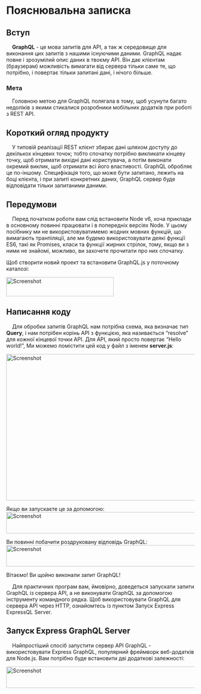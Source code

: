 # Пояснювальна записка


## Вступ


&#160;&#160;&#160;&#160;**GraphQL** - це мова запитів для API, а так ж середовище для виконання цих запитів з нашими існуючими даними. 
GraphQL надає повне і зрозумілий опис даних в твоєму API. Він дає клієнтам (браузерам) можливість вимагати від сервера тільки саме те, 
що потрібно, і повертає тільки запитані дані, і нічого більше.

### Мета

&#160;&#160;&#160;&#160;Головною метою для GraphQL полягала в тому, 
щоб усунути багато недоліків з якими стикалися розробники мобільних додатків при роботі з REST API.



## Короткий огляд продукту

&#160;&#160;&#160;&#160;У типовій реалізації REST клієнт збирає дані шляхом доступу до декількох кінцевих точок; тобто спочатку потрібно викликати кінцеву точку, щоб отримати вихідні дані користувача, а потім виконати окремий виклик, щоб отримати всі його властивості. GraphQL обробляє це по-іншому. Специфікація того, що може бути запитано, лежить на боці клієнта, і при запиті конкретних даних, GraphQL сервер буде відповідати тільки запитаними даними.

## Передумови
&#160;&#160;&#160;&#160;Перед початком роботи вам слід встановити Node v6, хоча приклади в основному повинні працювати і в попередніх версіях Node. У цьому посібнику ми не використовуватимемо жодних мовних функцій, що вимагають транпіляції, але ми будемо використовувати деякі функції ES6, такі як Promises, класи та функції жирних стрілок, тому, якщо ви з ними не знайомі, можливо, ви захочете прочитати про них спочатку.

Щоб створити новий проект та встановити GraphQL.js у поточному каталозі:

<img src="https://i2.paste.pics/CAX0X.png" width="287" height="51" alt="Screenshot">


## Написання коду 
&#160;&#160;&#160;&#160;Для обробки запитів GraphQL нам потрібна схема, яка визначає тип <b>Query</b>, і нам потрібен корінь API з функцією, яка називається “resolve” для кожної кінцевої точки API. Для API, який просто повертає “Hello world!”, Ми можемо помістити цей код у файл з іменем <b>server.js</b>:

<img src="https://i2.paste.pics/CAX6B.png" width="814" height="390" alt="Screenshot">

Якщо ви запускаєте це за допомогою:
<img src="https://i2.paste.pics/CAX83.png" width="808" height="57" alt="Screenshot">

Ви повинні побачити роздруковану відповідь GraphQL:
<img src="https://i2.paste.pics/CAX8F.png" width="808" height="57" alt="Screenshot">

Вітаємо! Ви щойно виконали запит GraphQL!

&#160;&#160;&#160;&#160;Для практичних програм вам, ймовірно, доведеться запускати запити GraphQL із сервера API, а не виконувати GraphQL за допомогою інструменту командного рядка. Щоб використовувати GraphQL для сервера API через HTTP, ознайомтесь із пунктом Запуск Express ExpressQL Server.

## Запуск Express GraphQL Server
&#160;&#160;&#160;&#160;Найпростіший спосіб запустити сервер API GraphQL - використовувати Express GraphQL, популярний фреймворк веб-додатків для Node.js. Вам потрібно буде встановити дві додаткові залежності:

<img src="https://i2.paste.pics/CAXAI.png" width="808" height="57" alt="Screenshot">


